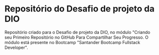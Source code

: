 # Repositório do Desafio de projeto da DIO
Repositório criado para o Desafio de projeto da DIO, no módulo "Criando seu Primeiro Repositório no GitHub Para Compartilhar Seu Progresso. O módulo está presente no Bootcamp "Santander Bootcamp Fullstack Developer".
